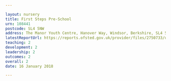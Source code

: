 ```yaml
---

layout: nursery
title: First Steps Pre-School
urn: 108441
postcode: SL4 5NW
address: The Manor Youth Centre, Hanover Way, Windsor, Berkshire, SL4 5NW
latestReportUrl: https://reports.ofsted.gov.uk/provider/files/2750733/urn/108441.pdf
teaching: 2
development: 2
leadership: 2
outcomes: 2
overall: 2
date: 16 January 2018

---
```

